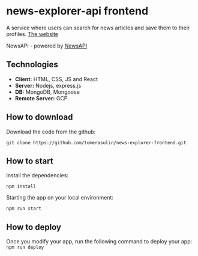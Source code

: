 # news-explorer-api frontend

A service where users can search for news articles and save them to their profiles.
[The website](https://newsexplorerta.com)

NewsAPi - powered by [NewsAPI](https://newsapi.org/)

## Technologies
- **Client:** HTML, CSS, JS and React
- **Server:** Nodejs, express.js
- **DB:** MongoDB, Mongoose
- **Remote Server:** GCP 

## How to download

Download the code from the github:

`git clone https://github.com/tomerasulin/news-explorer-frontend.git`

## How to start

Install the dependencies:

`npm install`

Starting the app on your local environment:

`npm run start`

## How to deploy

Once you modify your app, run the following command to deploy your app:
`npm run deploy`

